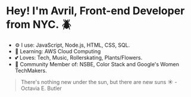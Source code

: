 

# Hey! I'm Avril, Front-end Developer from NYC. :beetle:

* :gear: I use: JavaScript, Node.js, HTML, CSS, SQL.
* :brain: Learning: AWS Cloud Computing 
* :two_hearts: Loves: Tech, Music, Rollerskating, Plants/Flowers.
* :busts_in_silhouette: Community Member of: NSBE, Color Stack and Google's Women TechMakers.



> There's nothing new under the sun, but there are new suns :sunny: - Octavia E. Butler









